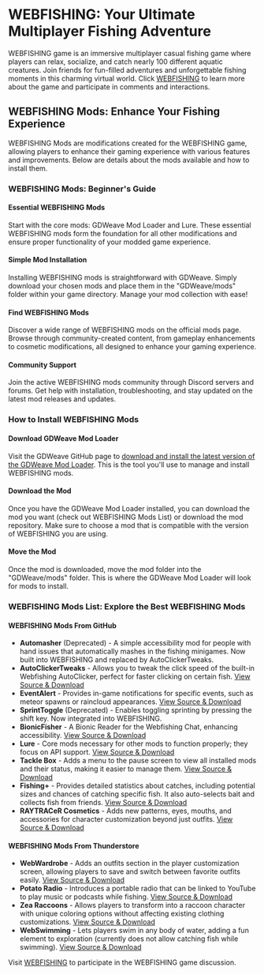 # WEBFISHING: Your Ultimate Multiplayer Fishing Adventure
WEBFISHING game is an immersive multiplayer casual fishing game where players can relax, socialize, and catch nearly 100 different aquatic creatures. Join friends for fun-filled adventures and unforgettable fishing moments in this charming virtual world.
Click [WEBFISHING](https://webfishing.us/) to learn more about the game and participate in comments and interactions.

## WEBFISHING Mods: Enhance Your Fishing Experience

WEBFISHING Mods are modifications created for the WEBFISHING game, allowing players to enhance their gaming experience with various features and improvements. Below are details about the mods available and how to install them.

### WEBFISHING Mods: Beginner's Guide

#### Essential WEBFISHING Mods
Start with the core mods: GDWeave Mod Loader and Lure. These essential WEBFISHING mods form the foundation for all other modifications and ensure proper functionality of your modded game experience.

#### Simple Mod Installation
Installing WEBFISHING mods is straightforward with GDWeave. Simply download your chosen mods and place them in the "GDWeave/mods" folder within your game directory. Manage your mod collection with ease!

#### Find WEBFISHING Mods
Discover a wide range of WEBFISHING mods on the official mods page. Browse through community-created content, from gameplay enhancements to cosmetic modifications, all designed to enhance your gaming experience.

#### Community Support
Join the active WEBFISHING mods community through Discord servers and forums. Get help with installation, troubleshooting, and stay updated on the latest mod releases and updates.

### How to Install WEBFISHING Mods

#### Download GDWeave Mod Loader
Visit the GDWeave GitHub page to [download and install the latest version of the GDWeave Mod Loader](https://github.com/NotNite/GDWeave#installation). This is the tool you'll use to manage and install WEBFISHING mods.

#### Download the Mod
Once you have the GDWeave Mod Loader installed, you can download the mod you want (check out WEBFISHING Mods List) or download the mod repository. Make sure to choose a mod that is compatible with the version of WEBFISHING you are using.

#### Move the Mod
Once the mod is downloaded, move the mod folder into the "GDWeave/mods" folder. This is where the GDWeave Mod Loader will look for mods to install.

### WEBFISHING Mods List: Explore the Best WEBFISHING Mods

#### WEBFISHING Mods From GitHub

- **Automasher** (Deprecated) - A simple accessibility mod for people with hand issues that automatically mashes in the fishing minigames. Now built into WEBFISHING and replaced by AutoClickerTweaks.
- **AutoClickerTweaks** - Allows you to tweak the click speed of the built-in Webfishing AutoClicker, perfect for faster clicking on certain fish.
  [View Source & Download](https://github.com/danielah05/WebfishingMods)
- **EventAlert** - Provides in-game notifications for specific events, such as meteor spawns or raincloud appearances.
  [View Source & Download](https://github.com/danielah05/WebfishingMods)
- **SprintToggle** (Deprecated) - Enables toggling sprinting by pressing the shift key. Now integrated into WEBFISHING.
- **BionicFisher** - A Bionic Reader for the Webfishing Chat, enhancing accessibility.
  [View Source & Download](https://github.com/danielah05/WebfishingMods)
- **Lure** - Core mods necessary for other mods to function properly; they focus on API support.
  [View Source & Download](https://github.com/Sulayre/WebfishingLure)
- **Tackle Box** - Adds a menu to the pause screen to view all installed mods and their status, making it easier to manage them.
  [View Source & Download](https://github.com/puppy-girl/TackleBox)
- **Fishing+** - Provides detailed statistics about catches, including potential sizes and chances of catching specific fish. It also auto-selects bait and collects fish from friends.
  [View Source & Download](https://github.com/yeeterlol/FishingPlus)
- **RAYTRACeR Cosmetics** - Adds new patterns, eyes, mouths, and accessories for character customization beyond just outfits.
  [View Source & Download](https://github.com/RAYTRAC3R/RAYTRAC3R-s-Cosmetics)

#### WEBFISHING Mods From Thunderstore

- **WebWardrobe** - Adds an outfits section in the player customization screen, allowing players to save and switch between favorite outfits easily.
  [View Source & Download](https://thunderstore.io/c/webfishing/p/nowaha/WebWardrobe/)
- **Potato Radio** - Introduces a portable radio that can be linked to YouTube to play music or podcasts while fishing.
  [View Source & Download](https://thunderstore.io/c/webfishing/p/ThePotato/Potato_Radio/)
- **Zea Raccoons** - Allows players to transform into a raccoon character with unique coloring options without affecting existing clothing customizations.
  [View Source & Download](https://thunderstore.io/c/webfishing/p/ZeaTheMays/Zea_Raccoons/)
- **WebSwimming** - Lets players swim in any body of water, adding a fun element to exploration (currently does not allow catching fish while swimming).
  [View Source & Download](https://thunderstore.io/c/webfishing/p/nowaha/WebSwimming/)


Visit [WEBFISHING](https://webfishing.us/) to participate in the WEBFISHING game discussion.